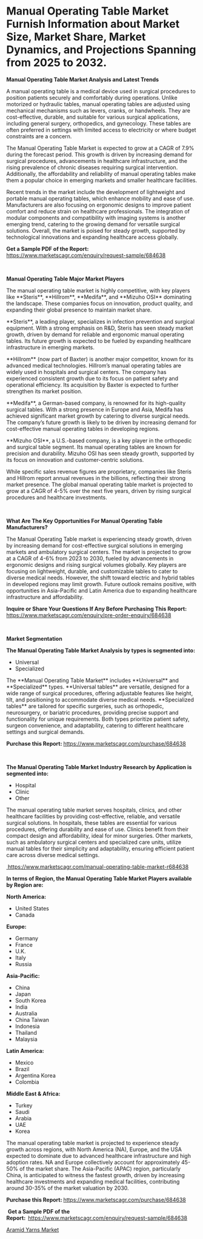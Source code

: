 <p><h1>Manual Operating Table Market Furnish Information about Market Size, Market Share, Market Dynamics, and Projections Spanning from 2025 to 2032.</h1></p><p><strong>Manual Operating Table Market Analysis and Latest Trends</strong></p>
<p><p>A manual operating table is a medical device used in surgical procedures to position patients securely and comfortably during operations. Unlike motorized or hydraulic tables, manual operating tables are adjusted using mechanical mechanisms such as levers, cranks, or handwheels. They are cost-effective, durable, and suitable for various surgical applications, including general surgery, orthopedics, and gynecology. These tables are often preferred in settings with limited access to electricity or where budget constraints are a concern.</p><p>The Manual Operating Table Market is expected to grow at a CAGR of 7.9% during the forecast period. This growth is driven by increasing demand for surgical procedures, advancements in healthcare infrastructure, and the rising prevalence of chronic diseases requiring surgical intervention. Additionally, the affordability and reliability of manual operating tables make them a popular choice in emerging markets and smaller healthcare facilities.</p><p>Recent trends in the market include the development of lightweight and portable manual operating tables, which enhance mobility and ease of use. Manufacturers are also focusing on ergonomic designs to improve patient comfort and reduce strain on healthcare professionals. The integration of modular components and compatibility with imaging systems is another emerging trend, catering to the growing demand for versatile surgical solutions. Overall, the market is poised for steady growth, supported by technological innovations and expanding healthcare access globally.</p></p>
<p><strong>Get a Sample PDF of the Report:&nbsp;</strong> <a href="https://www.marketscagr.com/enquiry/request-sample/684638?utm_campaign=1995&utm_medium=2&utm_source=Github&utm_content=ia&utm_term=20012025&utm_id=manual-operating-table">https://www.marketscagr.com/enquiry/request-sample/684638</a></p>
<p>&nbsp;</p>
<p><strong>Manual Operating Table Major Market Players</strong></p>
<p><p>The manual operating table market is highly competitive, with key players like **Steris**, **Hillrom**, **Medifa**, and **Mizuho OSI** dominating the landscape. These companies focus on innovation, product quality, and expanding their global presence to maintain market share.</p><p>**Steris**, a leading player, specializes in infection prevention and surgical equipment. With a strong emphasis on R&D, Steris has seen steady market growth, driven by demand for reliable and ergonomic manual operating tables. Its future growth is expected to be fueled by expanding healthcare infrastructure in emerging markets.</p><p>**Hillrom** (now part of Baxter) is another major competitor, known for its advanced medical technologies. Hillrom’s manual operating tables are widely used in hospitals and surgical centers. The company has experienced consistent growth due to its focus on patient safety and operational efficiency. Its acquisition by Baxter is expected to further strengthen its market position.</p><p>**Medifa**, a German-based company, is renowned for its high-quality surgical tables. With a strong presence in Europe and Asia, Medifa has achieved significant market growth by catering to diverse surgical needs. The company’s future growth is likely to be driven by increasing demand for cost-effective manual operating tables in developing regions.</p><p>**Mizuho OSI**, a U.S.-based company, is a key player in the orthopedic and surgical table segment. Its manual operating tables are known for precision and durability. Mizuho OSI has seen steady growth, supported by its focus on innovation and customer-centric solutions.</p><p>While specific sales revenue figures are proprietary, companies like Steris and Hillrom report annual revenues in the billions, reflecting their strong market presence. The global manual operating table market is projected to grow at a CAGR of 4-5% over the next five years, driven by rising surgical procedures and healthcare investments.</p></p>
<p>&nbsp;</p>
<p><strong>What Are The Key Opportunities For Manual Operating Table Manufacturers?</strong></p>
<p><p>The Manual Operating Table market is experiencing steady growth, driven by increasing demand for cost-effective surgical solutions in emerging markets and ambulatory surgical centers. The market is projected to grow at a CAGR of 4-6% from 2023 to 2030, fueled by advancements in ergonomic designs and rising surgical volumes globally. Key players are focusing on lightweight, durable, and customizable tables to cater to diverse medical needs. However, the shift toward electric and hybrid tables in developed regions may limit growth. Future outlook remains positive, with opportunities in Asia-Pacific and Latin America due to expanding healthcare infrastructure and affordability.</p></p>
<p><strong>Inquire or Share Your Questions If Any Before Purchasing This Report:</strong> <a href="https://www.marketscagr.com/enquiry/pre-order-enquiry/684638?utm_campaign=1995&utm_medium=2&utm_source=Github&utm_content=ia&utm_term=20012025&utm_id=manual-operating-table">https://www.marketscagr.com/enquiry/pre-order-enquiry/684638</a></p>
<p>&nbsp;</p>
<p><strong>Market Segmentation</strong></p>
<p><strong>The Manual Operating Table Market Analysis by types is segmented into:</strong></p>
<p><ul><li>Universal</li><li>Specialized</li></ul></p>
<p><p>The **Manual Operating Table Market** includes **Universal** and **Specialized** types. **Universal tables** are versatile, designed for a wide range of surgical procedures, offering adjustable features like height, tilt, and positioning to accommodate diverse medical needs. **Specialized tables** are tailored for specific surgeries, such as orthopedic, neurosurgery, or bariatric procedures, providing precise support and functionality for unique requirements. Both types prioritize patient safety, surgeon convenience, and adaptability, catering to different healthcare settings and surgical demands.</p></p>
<p><strong>Purchase this Report:&nbsp;</strong><a href="https://www.marketscagr.com/purchase/684638?utm_campaign=1995&utm_medium=2&utm_source=Github&utm_content=ia&utm_term=20012025&utm_id=manual-operating-table">https://www.marketscagr.com/purchase/684638</a></p>
<p>&nbsp;</p>
<p><strong>The Manual Operating Table Market Industry Research by Application is segmented into:</strong></p>
<p><ul><li>Hospital</li><li>Clinic</li><li>Other</li></ul></p>
<p><p>The manual operating table market serves hospitals, clinics, and other healthcare facilities by providing cost-effective, reliable, and versatile surgical solutions. In hospitals, these tables are essential for various procedures, offering durability and ease of use. Clinics benefit from their compact design and affordability, ideal for minor surgeries. Other markets, such as ambulatory surgical centers and specialized care units, utilize manual tables for their simplicity and adaptability, ensuring efficient patient care across diverse medical settings.</p></p>
<p><a href="https://www.marketscagr.com/manual-operating-table-market-r684638?utm_campaign=1995&utm_medium=2&utm_source=Github&utm_content=ia&utm_term=20012025&utm_id=manual-operating-table">&nbsp;https://www.marketscagr.com/manual-operating-table-market-r684638</a></p>
<p><strong>In terms of Region, the Manual Operating Table Market Players available by Region are:</strong></p>
<p>
    <p> <strong> North America: </strong>
        <ul>
            <li>United States</li>
            <li>Canada</li>
        </ul>
        </p> 
    <p> <strong> Europe: </strong>
        <ul>
            <li>Germany</li>
            <li>France</li>
            <li>U.K.</li>
            <li>Italy</li>
            <li>Russia</li>
        </ul>
        </p> 
    <p> <strong> Asia-Pacific: </strong>
        <ul>
            <li>China</li>
            <li>Japan</li>
            <li>South Korea</li>
            <li>India</li>
            <li>Australia</li>
            <li>China Taiwan</li>
            <li>Indonesia</li>
            <li>Thailand</li>
            <li>Malaysia</li>
        </ul>
        </p> 
    <p> <strong> Latin America: </strong>
        <ul>
            <li>Mexico</li>
            <li>Brazil</li>
            <li>Argentina Korea</li>
            <li>Colombia</li>
        </ul>
        </p> 
    <p> <strong> Middle East & Africa: </strong>
        <ul>
            <li>Turkey</li>
            <li>Saudi</li>
            <li>Arabia</li>
            <li>UAE</li>
            <li>Korea</li>
        </ul>
    </p>
    </p>
<p><p>The manual operating table market is projected to experience steady growth across regions, with North America (NA), Europe, and the USA expected to dominate due to advanced healthcare infrastructure and high adoption rates. NA and Europe collectively account for approximately 45-50% of the market share. The Asia-Pacific (APAC) region, particularly China, is anticipated to witness the fastest growth, driven by increasing healthcare investments and expanding medical facilities, contributing around 30-35% of the market valuation by 2030.</p></p>
<p><strong>Purchase this Report: </strong><a href="https://www.marketscagr.com/purchase/684638?utm_campaign=1995&utm_medium=2&utm_source=Github&utm_content=ia&utm_term=20012025&utm_id=manual-operating-table">https://www.marketscagr.com/purchase/684638</a></p>
<p>&nbsp;<strong>Get a Sample PDF of the Report:&nbsp;&nbsp;</strong><a href="https://www.marketscagr.com/enquiry/request-sample/684638?utm_campaign=1995&utm_medium=2&utm_source=Github&utm_content=ia&utm_term=20012025&utm_id=manual-operating-table">https://www.marketscagr.com/enquiry/request-sample/684638</a></p>
<p><strong></strong></p>
<p><p><a href="https://github.com/ashepherd82/Market-Research-Report-List-6/blob/main/aramid-yarns-market.md?utm_campaign=1995&utm_medium=2&utm_source=Github&utm_content=ia&utm_term=20012025&utm_id=manual-operating-table">Aramid Yarns Market</a></p></p>